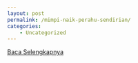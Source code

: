 ```yaml
---
layout: post
permalink: /mimpi-naik-perahu-sendirian/
categories:
    - Uncategorized
---
```


[Baca Selengkapnya](/10)